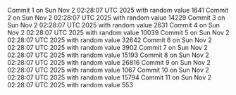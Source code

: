 Commit 1 on Sun Nov  2 02:28:07 UTC 2025 with random value 1641
Commit 2 on Sun Nov  2 02:28:07 UTC 2025 with random value 14229
Commit 3 on Sun Nov  2 02:28:07 UTC 2025 with random value 2631
Commit 4 on Sun Nov  2 02:28:07 UTC 2025 with random value 10039
Commit 5 on Sun Nov  2 02:28:07 UTC 2025 with random value 32642
Commit 6 on Sun Nov  2 02:28:07 UTC 2025 with random value 3902
Commit 7 on Sun Nov  2 02:28:07 UTC 2025 with random value 15193
Commit 8 on Sun Nov  2 02:28:07 UTC 2025 with random value 26816
Commit 9 on Sun Nov  2 02:28:07 UTC 2025 with random value 1067
Commit 10 on Sun Nov  2 02:28:07 UTC 2025 with random value 15794
Commit 11 on Sun Nov  2 02:28:07 UTC 2025 with random value 553
